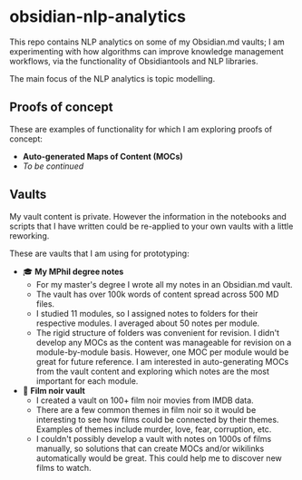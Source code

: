 # obsidian-nlp-analytics
This repo contains NLP analytics on some of my Obsidian.md vaults; I am experimenting with how algorithms can improve knowledge management workflows, via the functionality of Obsidiantools and NLP libraries.

The main focus of the NLP analytics is topic modelling.

## Proofs of concept
These are examples of functionality for which I am exploring proofs of concept:
- **Auto-generated Maps of Content (MOCs)** 
- _To be continued_

## Vaults
My vault content is private.  However the information in the notebooks and scripts that I have written could be re-applied to your own vaults with a little reworking.

These are vaults that I am using for prototyping:
- 🎓 **My MPhil degree notes**
    - For my master's degree I wrote all my notes in an Obsidian.md vault.
    - The vault has over 100k words of content spread across 500 MD files.
    - I studied 11 modules, so I assigned notes to folders for their respective modules.  I averaged about 50 notes per module.
    - The rigid structure of folders was convenient for revision.  I didn't develop any MOCs as the content was manageable for revision on a module-by-module basis.  However, one MOC per module would be great for future reference.  I am interested in auto-generating MOCs from the vault content and exploring which notes are the most important for each module.
- 🎥 **Film noir vault**
    - I created a vault on 100+ film noir movies from IMDB data.
    - There are a few common themes in film noir so it would be interesting to see how films could be connected by their themes.  Examples of themes include murder, love, fear, corruption, etc.
    - I couldn't possibly develop a vault with notes on 1000s of films manually, so solutions that can create MOCs and/or wikilinks automatically would be great.  This could help me to discover new films to watch.
